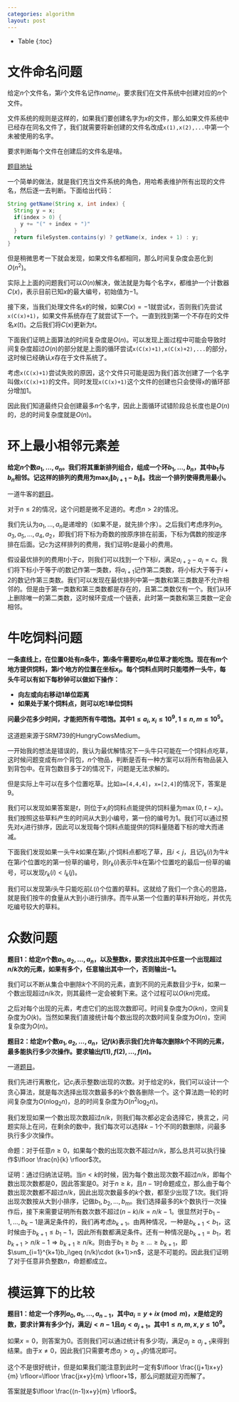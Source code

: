 ```yaml
---
categories: algorithm
layout: post
---
```


- Table
{:toc}

# 文件命名问题

给定$n$个文件名，第$i$个文件名记作$name_i$，要求我们在文件系统中创建对应的$n$个文件。

文件系统的规则是这样的，如果我们要创建名字为$x$的文件，那么如果文件系统中已经存在同名文件了，我们就需要将新创建的文件名改成`x(1),x(2),...`中第一个未被使用的名字。

要求判断每个文件在创建后的文件名是啥。

[题目地址](https://leetcode-cn.com/problems/making-file-names-unique/)

一个简单的做法，就是我们充当文件系统的角色，用哈希表维护所有出现的文件名，然后逐一去判断。下面给出代码：

```java
String getName(String x, int index) {
  String y = x;
  if(index > 0) { 
    y += "(" + index + ")"
  }
  return fileSystem.contains(y) ? getName(x, index + 1) : y;
}
```

但是稍微思考一下就会发现，如果文件名都相同，那么时间复杂度会恶化到$O(n^2)$。

实际上上面的问题我们可以$O(n)$解决，做法就是为每个名字$x$，都维护一个计数器$C(x)$，表示目前已知$x$的最大编号，初始值为$-1$。

接下來，当我们处理文件名$x$的时候，如果$C(x)=-1$就尝试$x$，否则我们先尝试`x(C(x)+1)`，如果文件系统存在了就尝试下一个。一直到找到第一个不存在的文件名$x(t)$。之后我们将$C(x)$更新为$t$。

下面我们证明上面算法的时间复杂度是$O(n)$。可以发现上面过程中可能会导致时间复杂度超过$O(n)$的部分就是上面的循环尝试`x(C(x)+1),x(C(x)+2),...`的部分，这时候已经确认$x$存在于文件系统了。

考虑`x(C(x)+1)`尝试失败的原因，这个文件只可能是因为我们首次创建了一个名字叫做`x(C(x)+1)`的文件。同时发现`x(C(x)+1)`这个文件的创建也只会使得`x`的循环部分增加1。

因此我们知道最终只会创建最多$n$个名字，因此上面循环试错阶段总长度也是$O(n)$的，总的时间复杂度就是$O(n)$。

# 环上最小相邻元素差

**给定$n$个数$a_1,\ldots,a_n$。我们将其重新排列组合，组成一个环$b_1,\ldots,b_n$，其中$b_1$与$b_n$相邻。记这样的排列的费用为$\max_{i}\|b_{i+1}-b_i\|$。找出一个排列使得费用最小。**

一道牛客的[题目](https://ac.nowcoder.com/acm/contest/6629/B)。

对于$n\leq 2$的情况，这个问题是微不足道的。考虑$n>2$的情况。

我们先认为$a_1,\ldots,a_n$是递增的（如果不是，就先排个序）。之后我们考虑序列$a_1,a_3,a_5,\ldots,a_4,a_2$，即我们将下标为奇数的按原序排在前面，下标为偶数的按逆序排在后面。记$c$为这样排列的费用，我们证明$c$是最小的费用。

假设最优排列的费用$t$小于$c$，则我们可以找到一个下标$i$，满足$a_{i+2}-a_{i}=c$。我们将下标小于等于$i$的数记作第一类数，将$a_{i+1}$记作第二类数，将小标大于等于$i+2$的数记作第三类数。我们可以发现在最优排列中第一类数和第三类数是不允许相邻的。但是由于第一类数和第三类数都是存在的，且第二类数仅有一个。我们从环上删除唯一的第二类数，这时候环变成一个链表，此时第一类数和第三类数一定会相邻。

# 牛吃饲料问题

**一条直线上，在位置0处有$n$条牛，第$i$条牛需要吃$a_i$单位草才能吃饱。现在有$m$个地方提供饲料，第$i$个地方的位置在坐标$x_i$。每个饲料点同时只能喂养一头牛，每头牛可以有如下每秒钟可以做如下操作：**

- **向左或向右移动1单位距离**
- **如果处于某个饲料点，则可以吃1单位饲料**

**问最少花多少时间，才能把所有牛喂饱。其中$1\leq a_i,x_i \leq 10^9,1\leq n,m\leq 10^5$。**

这道题来源于SRM739的HungryCowsMedium。

一开始我的想法是错误的，我认为最优解情况下一头牛只可能在一个饲料点吃草，这时候问题变成有$m$个背包，$n$个物品，判断是否有一种方案可以将所有物品装入到背包中。在背包数目多于2的情况下，问题是无法求解的。

但是实际上牛可以在多个位置吃草。比如`a=[4,4,4]`，`x=[2,4]`的情况下，答案是$9$。

我们可以发现如果答案是$t$，则位于$x_i$的饲料点能提供的饲料量为$\max(0, t-x_i)$。我们按照这些草料产生的时间从大到小编号，第一份的编号为$1$。我们可以通过预先对$x_i$进行排序，因此可以发现每个饲料点能提供的饲料量随着下标的增大而递减。

下面我们发现如果一头牛$k$如果在第$i,j$个饲料点都吃了草，且$i\lt j$，且记$l_k(i)$为牛$k$在第$i$个位置吃的第一份草的编号，则$r_k(i)$表示牛$k$在第$i$个位置吃的最后一份草的编号，可以发现$r_k(i)\lt l_k(j)$。

我们可以发现第$i$头牛只能吃前$L(i)$个位置的草料。这就给了我们一个贪心的思路，就是我们按牛的食量从大到小进行排序。而牛从第一个位置的草料开始吃，并优先吃编号较大的草料。

# 众数问题

**题目1：给定$n$个数$a_1,a_2,\ldots,a_n$，以及整数$k$，要求找出其中任意一个出现超过$n/k$次的元素，如果有多个，任意输出其中一个，否则输出$-1$。**

我们可以不断从集合中删除$k$个不同的元素，直到不同的元素数目少于$k$，如果一个数出现超过$n/k$次，则其最终一定会被剩下来。这个过程可以$O(kn)$完成。

之后对每个出现的元素，考虑它们的出现次数即可。时间复杂度为$O(kn)$，空间复杂度为$O(k)$。当然如果我们直接统计每个数出现的次数时间复杂度为$O(n)$，空间复杂度为$O(n)$。

**题目2：给定$n$个数$a_1,a_2,\ldots,a_n$，记$f(k)$表示我们允许每次删除$k$个不同的元素，最多能执行多少次操作。要求输出$f(1),f(2),\ldots,f(n)$。**

一道[题目](https://atcoder.jp/contests/abc143/tasks/abc143_f)。

我们先进行离散化，记$c_i$表示整数$i$出现的次数。对于给定的$k$，我们可以设计一个贪心算法，就是每次选择出现次数最多的$k$个数各删除一个。这个算法跑一轮的时间复杂度为$O(n\log_2n)$，总的时间复杂度为$O(n^2\log_2n)$。

我们发现如果一个数出现次数超过$n/k$，则我们每次都必定会选择它，换言之，问题实际上在问，在剩余的数中，我们每次可以选择$k-1$个不同的数删除，问最多执行多少次操作。

命题：对于任意$n\geq 0$，如果每个数的出现次数不超过$n/k$，那么总共可以执行操作$\lfloor \frac{n}{k} \rfloor$次。

证明：通过归纳法证明。当$n\lt k$的时候，因为每个数出现次数不超过$n/k$，即每个数出现次数都是$0$，因此答案是$0$。对于$n\geq k$，且$n-1$时命题成立，那么由于每个数出现次数都不超过$n/k$，因此出现次数最多的$k$个数，都至少出现了$1$次。我们将出现次数按从大到小排序，记做$b_1,b_2,\ldots,b_m$。我们选择最多的$k$个数执行一次操作后，接下来需要证明所有数次数不超过$(n-k)/k=n/k-1$。很显然对于$b_1-1,\ldots,b_k-1$是满足条件的，我们再考虑$b_{k+1}$。由两种情况，一种是$b_{k+1}\lt b_1$，这时候由于$b_{k+1}\leq b_1-1$，因此所有数都满足条件。还有一种情况是$b_{k+1}=b_1$，若$b_{k+1}>n/k-1\Rightarrow b_{k+1}\geq n/k$。则由于$b_1\geq b_2\geq \ldots \geq b_{k+1}$，即$\sum_{i=1}^{k+1}b_i\geq (n/k)\cdot (k+1)>n$，这是不可能的。因此我们证明了对于任意非负整数$n$，命题都成立。

# 模运算下的比较

**题目1：给定一个序列$a_0,a_1,\ldots,a_{n-1}$，其中$a_i=y+ix\pmod m$，$x$是给定的数，要求计算有多少个$j$，满足$j<n-1$且$a_{j}<a_{j+1}$。其中$1\leq n,m,x,y \leq 10^9$。**

如果$x=0$，则答案为$0$。否则我们可以通过统计有多少项$j$，满足$a_{j}\geq a_{j+1}$来得到结果。由于$x\neq 0$，因此我们只需要考虑$a_j>a_{j+1}$的情况即可。

这个不是很好统计，但是如果我们能注意到此时一定有$\lfloor \frac{(j+1)x+y}{m} \rfloor=\lfloor \frac{jx+y}{m} \rfloor+1$，那么问题就迎刃而解了。

答案就是$\lfloor \frac{(n-1)x+y}{m} \rfloor$。